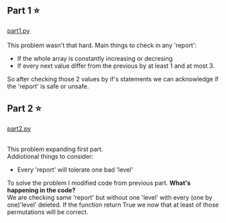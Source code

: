 ## Part 1 :star:
[part1.py](part1.py) <br><br>
This problem wasn't that hard.
Main things to check in any 'report':
- If the whole array is constantly increasing or decresing
- If every next value differ from the previous by at least 1 and at most 3. 

So after checking those 2 values by if's statements we can acknowledge if the 'report' is safe or unsafe.

## Part 2 :star:
[part2.py](part2.py) <br><br>

This problem expanding first part.<br>
Addiotional things to consider: 
- Every 'report' will tolerate one bad 'level'

To solve the problem I modified code from previous part.
**What's happening in the code?**
<br>
We are checking same 'report' but without one 'level' with every (one by one)'level' deleted. If the function return True we now that at least of those permutations will be correct. 
